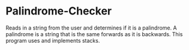 # Palindrome-Checker
Reads in a string from the user and determines if it is a palindrome. A palindrome is a string that is the same forwards as it is backwards.
This program uses and implements stacks.
